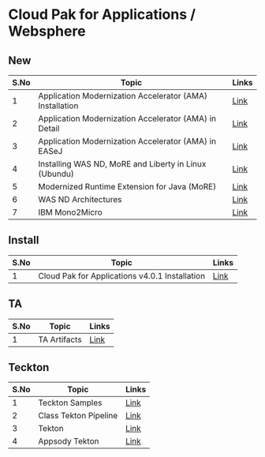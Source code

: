 # Cloud Pak for Applications / Websphere 


## New

<table>
    <thead>
        <th>S.No</th>
        <th>Topic</th>
        <th>Links</th>
    </thead>
    <tr>
        <td>1</td>
        <td>Application Modernization Accelerator (AMA) Installation</td>
        <td>
        	<a href="https://github.com/GandhiCloudLab/ibm-ama/tree/main/01-ama-local-install">Link</a>
        </td>
   </tr> 
    <tr>
        <td>2</td>
        <td>Application Modernization Accelerator (AMA) in Detail</td>
        <td>
        	<a href="https://github.com/GandhiCloudLab/ibm-ama/tree/main/02-ama-in-detail">Link</a>
        </td>
   </tr> 
    <tr>
        <td>3</td>
        <td>Application Modernization Accelerator (AMA) in EASeJ</td>
        <td>
        	<a href="https://github.com/GandhiCloudLab/ibm-ama/tree/main/03-ama-in-EASeJ">Link</a>
        </td>
   </tr> 
    <tr>
        <td>4</td>
        <td>Installing WAS ND, MoRE and Liberty in Linux (Ubundu)</td>
        <td>
        	<a href="https://github.com/GandhiCloudLab/websphere/tree/main/02-more-installation-full">Link</a>
        </td>
   </tr> 
      <tr>
        <td>5</td>
        <td>Modernized Runtime Extension for Java (MoRE)</td>
        <td>
        	<a href="https://github.com/GandhiCloudLab/websphere/tree/main/03-about-more">Link</a>
        </td>
   </tr> 
    <tr>
        <td>6</td>
        <td>WAS ND Architectures</td>
        <td>
        	<a href="https://github.com/GandhiCloudLab/websphere/tree/main/51-was-nd">Link</a>
        </td>
   </tr> 
      <tr>
        <td>7</td>
        <td>IBM Mono2Micro</td>
        <td>
        	<a href="https://github.com/GandhiCloudLab/mono2micro">Link</a>
        </td>
   </tr>               
</table>


## Install

<table>
    <thead>
        <th>S.No</th>
        <th>Topic</th>
        <th>Links</th>
    </thead>
    <tr>
        <td>1</td>
        <td>Cloud Pak for Applications v4.0.1 Installation </td>
        <td>
        	<a href="https://github.com/GandhiCloudLab/cp4a-install-v4">Link</a>
        </td>
   </tr> 
</table>


## TA

<table>
    <thead>
        <th>S.No</th>
        <th>Topic</th>
        <th>Links</th>
    </thead>
    <tr>
        <td>1</td>
        <td>TA Artifacts </td>
        <td>
        	<a href="https://github.com/GandhiCloudLab/ta-artifacts">Link</a>
        </td>
   </tr> 
</table>

## Teckton

<table>
    <thead>
        <th>S.No</th>
        <th>Topic</th>
        <th>Links</th>
    </thead>
    <tr>
        <td>1</td>
        <td>Teckton Samples </td>
        <td>
        	<a href="https://github.com/GandhiCloudLab/tekton-samples">Link</a>
        </td>
   </tr> 
       <tr>
        <td>2</td>
        <td>Class Tekton Pipeline </td>
        <td><a href="https://github.com/GandhiCloudLab/classic-tekton-pipeline">Link</a></td>
   </tr> 
       <tr>
        <td>3</td>
        <td>Tekton </td>
        <td><a href="https://github.com/GandhiCloudLab/tekton">Link</a></td>
   </tr>     
    <tr>
        <td>4</td>
        <td>Appsody Tekton </td>
        <td><a href="https://github.com/GandhiCloudLab/appsody-tekton">Link</a></td>
   </tr>
</table>
